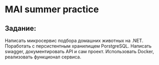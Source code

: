 # MAI summer practice 

## Задание:
Написать микросервис подбора домашних животных на .NET. Поработать с персистентным хранилищем PorstgreSQL. Написать swagger, документировать API и сам проект. Использовать Docker, реализовать функционал сервиса.
